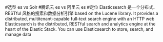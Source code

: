 #选型
[](https://db-engines.com/en/ranking/search+engine)
es vs Solr
#腾讯云 es vs 阿里云 es
[](https://cloud.tencent.com/document/product/845/55435)
[](https://www.aliyun.com/product/bigdata/elasticsearch)
#定位
Elasticsearch 是一个分布式、RESTful 风格的搜索和数据分析引擎
based on the Lucene library. It provides a distributed, multitenant-capable full-text search engine with an HTTP web
Elasticsearch is the distributed, RESTful search and analytics engine at the heart of the Elastic Stack. 
You can use Elasticsearch to store, search, and manage data

